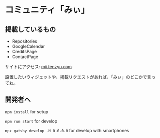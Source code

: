 # コミュニティ「みぃ」

## 掲載しているもの

- Repositories
- GoogleCalendar
- CreditsPage
- ContactPage

サイトにアクセス: [mii.tenzyu.com](https://mii.tenzyu.com/)

設置したいウィジェットや、掲載リクエストがあれば、「みぃ」のどこかで言ってね。

## 開発者へ

`npm install` for setup

`npm run start` for develop

`npx gatsby develop -H 0.0.0.0` for develop with smartphones
